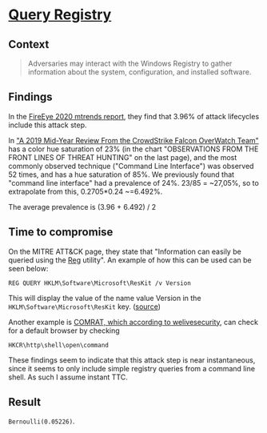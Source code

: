 # [Query Registry](https://attack.mitre.org/techniques/T1012/)

## Context
>Adversaries may interact with the Windows Registry to gather information about the system, configuration, and installed software.

## Findings
In the [FireEye 2020 mtrends report](https://www.fireeye.com/current-threats/annual-threat-report/mtrends.html), they find that 3.96% of attack lifecycles include this attack step. 


In ["A 2019 Mid-Year Review From the CrowdStrike Falcon OverWatch Team"](https://www.crowdstrike.com/resources/reports/observations-from-the-front-lines-of-threat-hunting-2019/) has a color hue saturation of 23% (in the chart "OBSERVATIONS FROM THE FRONT LINES OF THREAT HUNTING" on the last page), and the most commonly observed technique ("Command Line Interface") was observed 52 times, and has a hue saturation of 85%. We previously found that "command line interface" had a prevalence of 24%. 23/85 = ~27,05%, so to extrapolate from this, 0.2705*0.24 ~=6.492%. 

The average prevalence is (3.96 + 6.492) / 2

## Time to compromise
On the MITRE ATT&CK page, they state that "Information can easily be queried using the [Reg](https://attack.mitre.org/software/S0075/) utility". An example of how this can be used can be seen below: 
```
REG QUERY HKLM\Software\Microsoft\ResKit /v Version
```
This will display the value of the name value Version in the `HKLM\Software\Microsoft\ResKit` key. ([source](https://docs.microsoft.com/en-us/previous-versions/windows/it-pro/windows-server-2012-R2-and-2012/cc742028(v=ws.11)))

Another example is [COMRAT, which according to welivesecurity](https://www.welivesecurity.com/wp-content/uploads/2020/05/ESET_Turla_ComRAT.pdf), can check for a default browser by checking
```
HKCR\http\shell\open\command
``` 
These findings seem to indicate that this attack step is near instantaneous, since it seems to only include simple registry queries from a command line shell. As such I assume instant TTC.

## Result
```Bernoulli(0.05226)```.